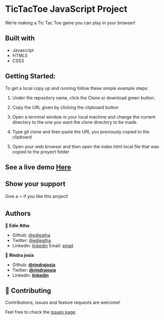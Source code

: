 # TicTacToe JavaScript Project

We’re making a Tic Tac Toe game you can play in your browser!

## Built with

  * Javascript
  * HTML5
  * CSS3

## Getting Started:

To get a local copy up and running follow these simple example steps:

1. Under the repository name, click the Clone or download green button.

2. Copy the URL given by clicking the clipboard button

3. Open a terminal window in your local machine and change the current directory to the one you
   want the clone directory to be made.

4. Type  git clone and then paste the URL you previously copied to the clipboard

5. Open your web browser and then open the index.html local file that was copied to the proyect folder

## See a live demo [Here](https://5f68e178a4282b0dd1af53c0--awesome-brown-09aca2.netlify.app/)

## Show your support
Give a ⭐️ if you like this project!

## Authors

👤 **Edie Atha**

- Github: [@edieatha](https://github.com/edieatha)
- Twitter: [@edieatha](https://twitter.com/edieatha)
- Linkedin: [linkedin](https://www.linkedin.com/in/edieatha/)
 Email: [email](edieatha@gmail.com)

👤 **Rindra josia**

* Github: **[@rindrajosia](https://github.com/rindrajosia)**
* Twitter: **[@rindrajosia](https://twitter.com/josia_rindra)**
* Linkedin: **[linkedin](https://www.linkedin.com/in/rindra-josia-99b2111a2/)**

## 🤝 Contributing

Contributions, issues and feature requests are welcome!

Feel free to check the [issues page](https://github.com/edieatha/project-library/issues).
